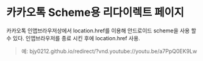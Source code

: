 # 카카오톡 Scheme용 리다이렉트 페이지

카카오톡 인앱브라우저상에서 location.href를 이용해 안드로이드 scheme을 사용 할 수 있다.
인앱브라우저를 종료 시킨 후에 location.href 사용.

> 예: bjy0212.github.io/redirect/?vnd.youtube://youtu.be/a7PpQ0EK9Lw
